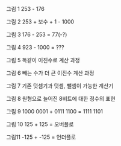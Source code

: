 그림 1
253 - 176

그림 2
253 + 보수 + 1 - 1000

그림 3
176 - 253 = 77(-?)

그림 4
923 - 1000 = ???

그림 5
똑같이 이진수로 계산 과정

그림 6
빼는 수가 더 큰 이진수 계산 과정

그림 7
기존 덧셈기과 덧셈, 뺄셈이 가능한 계산기

그림 8
원형으로 늘어진 8비트에 대한 정수의 표현

그림 9
1000 0001 + 0111 1100 = 1111 1101

그림 10
125 + 125 = 오버플로

그림11
-125 + -125 = 언더플로